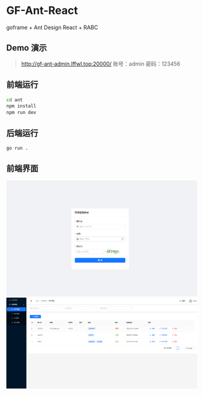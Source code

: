 # GF-Ant-React

goframe + Ant Design React + RABC 

## Demo 演示
> http://gf-ant-admin.lffwl.top:20000/
> 账号：admin
> 密码：123456

## 前端运行

```bash
cd ant
npm install
npm run dev
```

## 后端运行

```bash
go run .
```

## 前端界面

![登录界面](doc/login.png)
![用户界面](doc/user.png)
